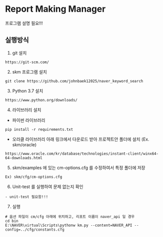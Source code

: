 # Report Making Manager
프로그램 설명 필요!!!

## 실행방식

1. git 설치
```
https://git-scm.com/
```

2. skm 프로그램 설치
```
git clone https://github.com/johnbaek12025/naver_keyword_search
```

3. Python 3.7 설치
```
https://www.python.org/downloads/
```

4. 라이브러리 설치
- 파이썬 라이브러리
```
pip install -r requirements.txt
```

- 오라클 라이브러리
아래 링크에서 다운로드 받아 프로젝트안 폴더에 설치 (Ex. skm/oracle)
```
https://www.oracle.com/kr/database/technologies/instant-client/winx64-64-downloads.html
```

5. skm/examples 에 있는 cm-options.cfg 를 수정하여서 특정 폴더에 저장
```
Ex) skm/cfg/cm-options.cfg
```

6. Unit-test 를 실행하여 문제 없는지 확인
```
- unit-test 필요함!!!
```

7. 실행
```
# 옵션 파일이 cm/cfg 아래에 위치하고, 리포트 이름이 naver_api 일 경우
cd bin
E:\NAVER\virtual\Scripts\pythonw km.py --content=NAVER_API --config=../cfg/constants.cfg
```

